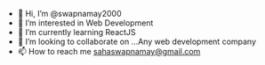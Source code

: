 - 👋 Hi, I’m @swapnamay2000
- 👀 I’m interested in Web Development
- 🌱 I’m currently learning ReactJS
- 💞️ I’m looking to collaborate on ...Any web development company
- 📫 How to reach me sahaswapnamay@gmail.com
  
<!---
swapnamay2000/swapnamay2000 is a ✨ special ✨ repository because its `README.md` (this file) appears on your GitHub profile.
You can click the Preview link to take a look at your changes.
--->
